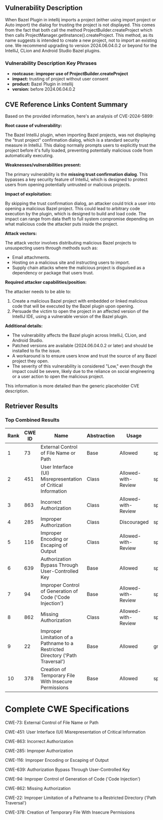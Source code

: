 ## Vulnerability Description
When Bazel Plugin in intellij imports a project (either using import project or Auto import) the dialog for trusting the project is not displayed. This comes from the fact that both call the method ProjectBuilder.createProject which then calls ProjectManager.getInstance().createProject. This method, as its name suggests is intended to create a new project, not to import an existing one. We recommend upgrading to version 2024.06.04.0.2 or beyond for the IntelliJ, CLion and Android Studio Bazel plugins.

### Vulnerability Description Key Phrases
- **rootcause:** **improper use of ProjectBuilder.createProject**
- **impact:** trusting of project without user consent
- **product:** Bazel Plugin in intellij
- **version:** before 2024.06.04.0.2

## CVE Reference Links Content Summary
Based on the provided information, here's an analysis of CVE-2024-5899:

**Root cause of vulnerability:**

The Bazel IntelliJ plugin, when importing Bazel projects, was not displaying the "trust project" confirmation dialog, which is a standard security measure in IntelliJ. This dialog normally prompts users to explicitly trust the project before it's fully loaded, preventing potentially malicious code from automatically executing.

**Weaknesses/vulnerabilities present:**

The primary vulnerability is the **missing trust confirmation dialog**. This bypasses a key security feature of IntelliJ, which is designed to protect users from opening potentially untrusted or malicious projects.

**Impact of exploitation:**

By skipping the trust confirmation dialog, an attacker could trick a user into opening a malicious Bazel project. This could lead to arbitrary code execution by the plugin, which is designed to build and load code. The impact can range from data theft to full system compromise depending on what malicious code the attacker puts inside the project.

**Attack vectors:**

The attack vector involves distributing malicious Bazel projects to unsuspecting users through methods such as:
- Email attachments.
- Hosting on a malicious site and instructing users to import.
- Supply chain attacks where the malicious project is disguised as a dependency or package that users trust.

**Required attacker capabilities/position:**

The attacker needs to be able to:
1. Create a malicious Bazel project with embedded or linked malicious code that will be executed by the Bazel plugin upon opening.
2. Persuade the victim to open the project in an affected version of the IntelliJ IDE, using a vulnerable version of the Bazel plugin.

**Additional details:**
- The vulnerability affects the Bazel plugin across IntelliJ, CLion, and Android Studio.
- Patched versions are available (2024.06.04.0.2 or later) and should be installed to fix the issue.
- A workaround is to ensure users know and trust the source of any Bazel project they open.
- The severity of this vulnerability is considered "Low," even though the impact could be severe, likely due to the reliance on social engineering or a user action to open the malicious project.

This information is more detailed than the generic placeholder CVE description.

## Retriever Results

### Top Combined Results

| Rank | CWE ID | Name | Abstraction | Usage  | Retrievers | Individual Scores |
|------|--------|------|-------------|-------|------------|-------------------|
| 1 | 73 | External Control of File Name or Path | Base | Allowed | sparse | 0.442 |
| 2 | 451 | User Interface (UI) Misrepresentation of Critical Information | Class | Allowed-with-Review | sparse | 0.440 |
| 3 | 863 | Incorrect Authorization | Class | Allowed-with-Review | sparse | 0.428 |
| 4 | 285 | Improper Authorization | Class | Discouraged | sparse | 0.419 |
| 5 | 116 | Improper Encoding or Escaping of Output | Class | Allowed-with-Review | sparse | 0.410 |
| 6 | 639 | Authorization Bypass Through User-Controlled Key | Base | Allowed | sparse | 0.409 |
| 7 | 94 | Improper Control of Generation of Code ('Code Injection') | Base | Allowed-with-Review | sparse | 0.408 |
| 8 | 862 | Missing Authorization | Class | Allowed-with-Review | sparse | 0.407 |
| 9 | 22 | Improper Limitation of a Pathname to a Restricted Directory ('Path Traversal') | Base | Allowed | graph | 0.002 |
| 10 | 378 | Creation of Temporary File With Insecure Permissions | Base | Allowed | sparse_additional | 0.407 |



# Complete CWE Specifications

CWE-73: External Control of File Name or Path

CWE-451: User Interface (UI) Misrepresentation of Critical Information

CWE-863: Incorrect Authorization

CWE-285: Improper Authorization

CWE-116: Improper Encoding or Escaping of Output

CWE-639: Authorization Bypass Through User-Controlled Key

CWE-94: Improper Control of Generation of Code ('Code Injection')

CWE-862: Missing Authorization

CWE-22: Improper Limitation of a Pathname to a Restricted Directory ('Path Traversal')

CWE-378: Creation of Temporary File With Insecure Permissions
